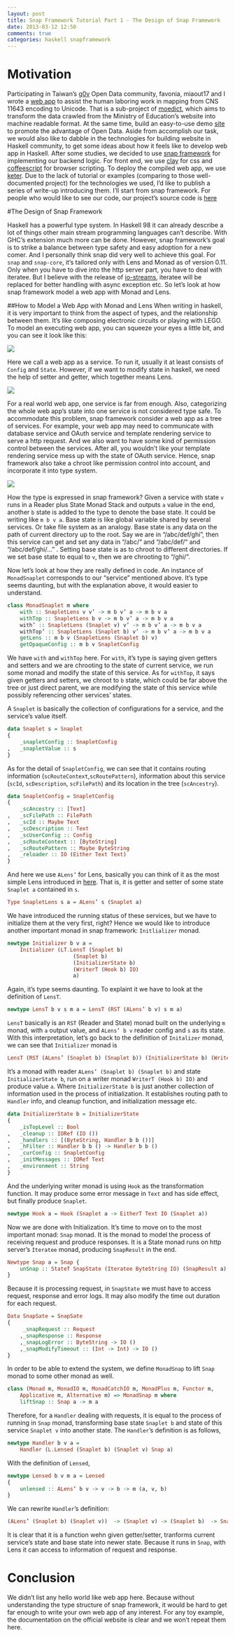 ```yaml
---
layout: post
title: Snap Framework Tutorial Part 1 - The Design of Snap Framework
date: 2013-03-12 12:50
comments: true
categories: haskell snapframework 
---
```

# Motivation
Participating in Taiwan’s  [g0v](http://g0v.tw/) Open Data community, favonia, miaout17 and I wrote a [web app](http://encoding-mashup.csie.org/) to assist the human laboring work in mapping from CNS 11643 encoding to Unicode. That is a sub-project of [moedict](https://www.moedict.tw/#%E8%90%8C), which aims to transform the data crawled from the Ministry of Education’s website into machine readable format. At the same time, build an easy-to-use demo [site](https://www.moedict.tw/#%E8%90%8C) to promote the advantage of Open Data. Aside from accomplish our task, we would also like to dabble in the technologies for building website in Haskell community, to get some ideas about how it feels like to develop web app in Haskell. After some studies, we decided to use [snap framework](http://snapframework.com) for implementing our backend logic. For front end, we use [clay](http://fvisser.nl/clay/) for css and  [coffeescript](http://coffeescript.org/) for browser scripting. To deploy the compiled web app, we use [keter](https://github.com/snoyberg/keter). Due to the lack of tutorial or examples (comparing to those well-documented project) for the technologies we used, I’d like to publish a series of write-up introducing them. I’ll start from snap framework. For people who would like to see our code, our project’s source code is [here](https://github.com/g0v/encoding-mashup-server)

#The Design of Snap Framework

Haskell has a powerful type system. In Haskell 98 it can already describe a lot of things other main stream programming languages can’t describe. With GHC’s extension much more can be done. However, snap framework’s goal is to strike a balance between type safety and easy adoption for a new comer. And I personally think snap did very well to achieve this goal. For ``snap`` and ``snap-core``, it’s tailored only with Lens and Monad as of version 0.11. Only when you have to dive into the http server part, you have to deal with iteratee. But I believe with the release of [io-streams](https://github.com/snapframework/io-streams), iteratee will be replaced for better handling with async exception etc. So let’s look at how snap framework model a web app with Monad and Lens.

##How to Model a Web App with Monad and Lens
When writing in haskell, it is very important to think from the aspect of types, and the relationship between them. It’s like composing electronic circuits or playing with LEGO. To model an executing web app, you can squeeze your eyes a little bit, and you can see it look like this:

![](../images/2013/03/service01.png)

Here we call a web app as a service. To run it, usually it at least consists of  ``Config`` and ``State``. However, if we want to modify state in haskell, we need the help of setter and getter, which together means Lens.

![](../images/2013/03/service02.png)

For a real world web app, one service is far from enough. Also, categorizing the whole web app’s state into one service is not considered type safe. To accommodate this problem, snap framework consider a web app as a tree of services. For example, your web app may need to communicate with database service and OAuth service  and template rendering service to serve a http request. And we also want to have some kind of permission control between the services. After all, you wouldn’t like your template rendering service mess up with the state of OAuth service. Hence, snap framework also take a chroot like permission control into account, and incorporate it into type system.

![](../images/2013/03/service_tree.png)

How the type is expressed in snap framework? Given a service with state ``v`` runs in a Reader plus State Monad Stack and outputs ``a`` value in the end, another ``b`` state is added to the type to denote the base state. It could be writing like ``m b v a``. Base state is like global variable shared by several services. Or take file system as an analogy. Base state is any data on the path of current directory up to the root. Say we are in “/abc/def/ghi”, then this service can get and set any data in “/abc/“ and “/abc/def/“ and “/abc/def/ghi/…” . Setting base state is as to chroot to different directories. If we set base state to equal to ``v``, then we are chrooting to “/ghi/”.

Now let’s look at how they are really defined in code. An instance of ``MonadSnaplet`` corresponds to our “service” mentioned above. It’s type seems daunting, but with the explanation above, it would easier to understand.

``` haskell
class MonadSnaplet m where
	with :: SnapletLens v v’ -> m b v’ a -> m b v a
	withTop :: SnapletLens b v -> m b v’ a -> m b v a
	with’ :: SnapletLens (Snaplet v) v’ -> m b v’ a -> m b v a
	withTop’ :: SnapletLens (Snaplet b) v’ -> m b v’ a -> m b v a
	getLens :: m b v (SnapletLens (Snaplet b) v)
	getOpaqueConfig :: m b v SnapletConfig
```

We have ``with`` and ``withTop`` here. For ``with``, it’s type is saying given getters and setters and we are chrooting to the state of current service, we run some monad and modify the state of this service. As for ``withTop``, it says given getters and setters, we chroot to ``b`` state, which could be far above the tree or just direct parent, we are modifying the state of this service while possibly referencing other services’ states.

A ``Snaplet`` is basically  the collection of configurations for a service, and the service’s value itself. 

``` haskell
data Snaplet s = Snaplet
{
	_snapletConfig :: SnapletConfig
,	_snapletValue :: s
}
```

As for the detail of ``SnapletConfig``, we can see that it contains routing information (``scRouteContext``,``scRoutePattern``), information about this service (``scId``, ``scDescription``, ``scFilePath``) and its location in the tree (``scAncestry``).

``` haskell
data SnapletConfig = SnapletConfig
{
	_scAncestry :: [Text]
,	_scFilePath :: FilePath
,	_scId :: Maybe Text
,	_scDescription :: Text
,	_scUserConfig :: Config
,	_scRouteContext :: [ByteString]
,	_scRoutePattern :: Maybe ByteString
,	_reloader :: IO (Either Text Text)
}
```

And here we use ``ALens’`` for Lens, basically you can think of it as the most simple Lens introduced in [here](http://www.haskellforall.com/2012/01/haskell-for-mainstream-programmers_28.html). That is, it is getter and setter of some state  ``Snaplet a`` contained in ``s``. 

``` haskell
Type SnapletLens s a = ALens’ s (Snaplet a)
```

We have introduced the running status of these services, but we have to initialize them at the very first, right? Hence we would like to introduce another important monad in snap framework: ``Initlializer`` monad.

``` haskell
newtype Initializer b v a =
	Initializer (LT.LensT (Snaplet b)
				     (Snaplet b)
				     (InitializerState b)
				     (WriterT (Hook b) IO)
				     a)
```

Again, it’s type seems daunting. To explaint it we have to look at the definition of ``LensT``.

``` haskell
newtype LensT b v s m a = LensT (RST (ALens’ b v) s m a)
```

``LensT`` basically is an ``RST`` (Reader and State) monad built on the underlying ``m`` monad, with ``a`` output value, and ``ALens’ b v`` reader config and ``s`` as its state. With this interpretation, let’s go back to the definition of ``Initalizer`` monad, we can see that ``Initializer`` monad is 

``` haskell
LensT (RST (ALens’ (Snaplet b) (Snaplet b)) (InitializerState b) (WriterT (Hook b) IO) a)
```

It’s a monad with reader ``ALens’ (Snaplet b) (Snaplet b)`` and state ``InitializerState b``, run on a writer monad ``WriterT (Hook b) IO)`` and produce value ``a``. Where ``InitializerState b`` is just another collection of information used in the process of initialization. It establishes routing path to ``Handler`` info, and cleanup function, and initialization message etc.

``` haskell
data InitializerState b = InitializerState
{
	_isTopLevel :: Bool
, 	_cleanup :: IORef (IO ())
,	_handlers :: [(ByteString, Handler b b ())]
, 	_hFilter :: Handler b b () -> Handler b b ()
, 	_curConfig :: SnapletConfig
,	_initMessages :: IORef Text
,	_environment :: String
}
```

And the underlying writer monad is using ``Hook`` as the transformation function. It may produce some error message in ``Text`` and has side effect, but finally produce ``Snaplet``. 
``` haskell
newtype Hook a = Hook (Snaplet a -> EitherT Text IO (Snaplet a))
```

Now we are done with Initialization. It’s time to move on to the most important monad: ``Snap`` monad. It is the monad to model the process of receiving request and produce responses. It is a State monad runs on http server’s ``Iteratee`` monad, producing ``SnapResult`` in the end.

``` haskell
Newtype Snap a = Snap {
	unSnap :: StateT SnapState (Iteratee ByteString IO) (SnapResult a)
}
```

Because it is processing request, in ``SnapState`` we must have to access request, response and error logs. It may also modify the time out duration for each request.

``` haskell
Data SnapSate = SnapSate
{
	 _snapRequest :: Request
	,_snapResponse :: Response
	,_snapLogError :: ByteString -> IO ()
	,_snapModifyTimeout :: (Int -> Int) -> IO ()
}
```

In order to be able to extend the system, we define ``MonadSnap`` to lift ``Snap`` monad to some other monad as well.

``` haskell
class (Monad m, MonadIO m, MonadCatchIO m, MonadPlus m, Functor m, 
	Applicative m, Alternative m) => MonadSnap m where
	liftSnap :: Snap a -> m a
```

Therefore, for a ``Handler`` dealing with requests, it is equal to the process of running in ``Snap`` monad, transforming base state ``Snaplet b`` and state of this service ``Snaplet v`` into another state. The ``Handler``’s definition is as follows,

``` haskell
newtype Handler b v a =
	Handler (L.Lensed (Snaplet b) (Snaplet v) Snap a)
```

With the definition of ``Lensed``,

``` haskell
newtype Lensed b v m a = Lensed
{
	unlensed :: ALens’ b v -> v -> b -> m (a, v, b)
}
```

We can rewrite ``Handler``’s definition:

``` haskell
(ALens’ (Snaplet b) (Snaplet v))  -> (Snaplet v) -> (Snaplet b)  -> Snap (a, (Snaplet v), (Snaplet b))
```

It is clear that it is a function wehn given getter/setter, tranforms current service’s state and base state into newer state. Because it runs in ``Snap``, with Lens it can access to information of request and response.


# Conclusion 
We didn’t list any hello world like web app here. Because without understanding the type structure of snap framework, it would be hard to get far enough to write your own web app of any interest. For any toy example, the documentation on the official website is clear and we won’t repeat them here.
